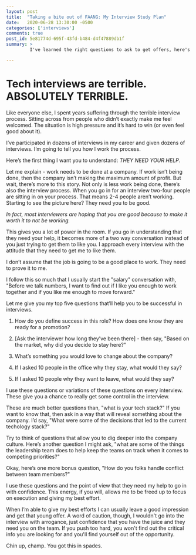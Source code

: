 ```yaml
---
layout: post
title:  "Taking a bite out of FAANG: My Interview Study Plan"
date:   2020-06-28 13:30:00 -0500
categories: ['interviews']
comments: true
post_id: 5e81774d-695f-43fd-b484-d4f47889db1f
summary: >
         I've learned the right questions to ask to get offers, here's how you can too.

---
```

# Tech interviews are terrible. ABSOLUTELY TERRIBLE.

Like everyone else, I spent years suffering through the terrible interview process. Sitting across from people who didn’t exactly make me feel welcomed. The situation is high pressure and it’s hard to win (or even feel good about it). 

I’ve participated in dozens of interviews in my career and given dozens of interviews. I’m going to tell you how I work the process.

Here’s the first thing I want you to understand: *_THEY NEED YOUR HELP_*.

Let me explain - work needs to be done at a company. If work isn’t being done, then the company isn’t making the maximum amount of profit. But wait, there’s more to this story. Not only is less work being done, there’s also the interview process. When you go in for an interview two-four people are sitting in on your process. That means 2-4 people aren’t working. Starting to see the picture here? They need you to be good. 

_In fact, most interviewers are hoping that you are good because to make it worth it to not be working._

This gives you a lot of power in the room. If you go in understanding that they need your help, it becomes more of a two way conversation instead of you just trying to get them to like you. I approach every interview with the attitude that they need to get me to like them. 

I don’t assume that the job is going to be a good place to work. They need to prove it to me.

I follow this so much that I usually start the "salary" conversation with, "Before we talk numbers, I want to find out if I like you enough to work together and if you like me enough to move forward."

Let me give you my top five questions that’ll help you to be successful in interviews.

1. How do you define success in this role? How does one know they are ready for a promotion?

2. [Ask the interviewer how long they’ve been there] - then say, "Based on the market, why did you decide to stay here?"

3. What’s something you would love to change about the company?

4. If I asked 10 people in the office why they stay, what would they say?

5. If I asked 10 people why they want to leave, what would they say?

I use these questions or variations of these questions on every interview. These give you a chance to really get some control in the interview. 

These are much better questions than, "what is your tech stack?" If you want to know that, then ask in a way that will reveal something about the company. I’d say, "What were some of the decisions that led to the current techology stack?" 

Try to think of questions that allow you to dig deeper into the company culture. Here’s another question I might ask, "what are some of the things the leadership team does to help keep the teams on track when it comes to competing priorities?"

Okay, here’s one more bonus question, "How do you folks handle conflict between team members?"

I use these questions and the point of view that they need my help to go in with confidence. This energy, if you will, allows me to be freed up to focus on execution and giving my best effort.

When I’m able to give my best efforts I can usually leave a good impression and get that young offer. A word of caution, though, I wouldn't go into the interview with arrogance, just confidence that you have the juice and they need you on the team. If you push too hard, you won't find out the critical info you are looking for and you'll find yourself out of the opportunity.

Chin up, champ. You got this in spades.
